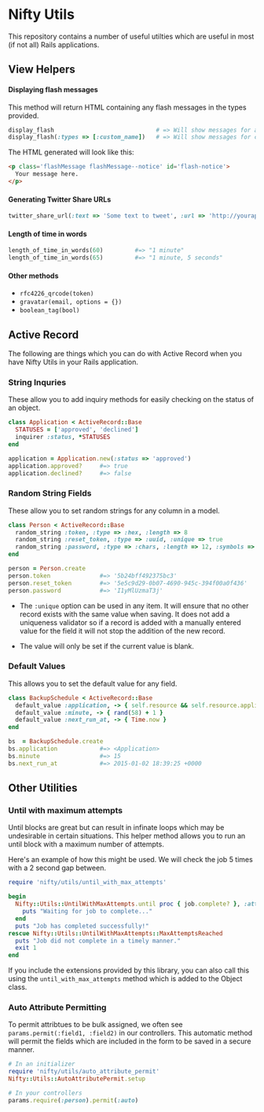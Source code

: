 # Nifty Utils

This repository contains a number of useful utilties which are useful in most (if not all)
Rails applications.

## View Helpers

#### Displaying flash messages

This method will return HTML containing any flash messages in the types provided.

```ruby
display_flash                             # => Will show messages for alert, warning & notices only
display_flash(:types => [:custom_name])   # => Will show messages for custom_name only
```

The HTML generated will look like this:

```html
<p class='flashMessage flashMessage--notice' id='flash-notice'>
  Your message here.
</p>
```

#### Generating Twitter Share URLs

```ruby
twitter_share_url(:text => 'Some text to tweet', :url => 'http://yourapp.com/blah')
```

#### Length of time in words

```ruby
length_of_time_in_words(60)         #=> "1 minute"
length_of_time_in_words(65)         #=> "1 minute, 5 seconds"
```

#### Other methods

* `rfc4226_qrcode(token)`
* `gravatar(email, options = {})`
* `boolean_tag(bool)`

## Active Record

The following are things which you can do with Active Record when you have Nifty Utils
in your Rails application.

### String Inquries

These allow you to add inquiry methods for easily checking on the status of an object.

```ruby
class Application < ActiveRecord::Base
  STATUSES = ['approved', 'declined']
  inquirer :status, *STATUSES
end

application = Application.new(:status => 'approved')
application.approved?     #=> true
application.declined?     #=> false
```

### Random String Fields

These allow you to set random strings for any column in a model.

```ruby
class Person < ActiveRecord::Base
  random_string :token, :type => :hex, :length => 8
  random_string :reset_token, :type => :uuid, :unique => true
  random_string :password, :type => :chars, :length => 12, :symbols => false
end

person = Person.create
person.token              #=> '5b24bff492375bc3'
person.reset_token        #=> '5e5c9d29-0b07-4690-945c-394f00a0f436'
person.password           #=> 'I1yMlUzmaT3j'
```

* The `:unique` option can be used in any item. It will ensure that no other record
  exists with the same value when saving. It does not add a uniqueness validator so
  if a record is added with a manually entered value for the field it will not stop
  the addition of the new record.

* The value will only be set if the current value is blank.

### Default Values

This allows you to set the default value for any field.

```ruby
class BackupSchedule < ActiveRecord::Base
  default_value :application, -> { self.resource && self.resource.application }
  default_value :minute, -> { rand(58) + 1 }
  default_value :next_run_at, -> { Time.now }
end

bs  = BackupSchedule.create
bs.application            #=> <Application>
bs.minute                 #=> 15
bs.next_run_at            #=> 2015-01-02 18:39:25 +0000
```

## Other Utilities

### Until with maximum attempts

Until blocks are great but can result in infinate loops which may be undesirable
in certain situations. This helper method allows you to run an until block
with a maximum number of attempts.

Here's an example of how this might be used. We will check the job 5 times with
a 2 second gap between.


```ruby
require 'nifty/utils/until_with_max_attempts'

begin
  Nifty::Utils::UntilWithMaxAttempts.until proc { job.complete? }, :attempts => 5, :gap => 2 do
    puts "Waiting for job to complete..."
  end
  puts "Job has completed successfully!"
rescue Nifty::Utils::UntilWithMaxAttempts::MaxAttemptsReached
  puts "Job did not complete in a timely manner."
  exit 1
end
```

If you include the extensions provided by this library, you can also call this
using the `until_with_max_attempts` method which is added to the Object class.

### Auto Attribute Permitting

To permit attribtues to be bulk assigned, we often see `params.permit(:field1, :field2)`
in our controllers. This automatic method will permit the fields which are included
in the form to be saved in a secure manner.

```ruby
# In an initializer
require 'nifty/utils/auto_attribute_permit'
Nifty::Utils::AutoAttributePermit.setup

# In your controllers
params.require(:person).permit(:auto)
```
